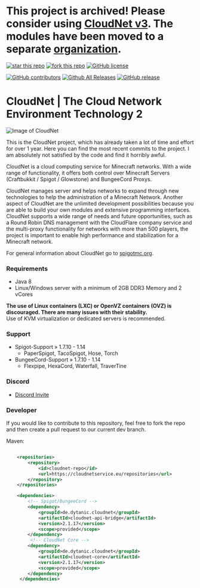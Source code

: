 # This project is archived! Please consider using [CloudNet v3](https://github.com/CloudNetService/CloudNet-v3). The modules have been moved to a separate [organization](https://github.com/CloudNet-v2).

[![star this repo](http://githubbadges.com/star.svg?user=CloudNetService&repo=CloudNet)](https://github.com/CloudNetService/CloudNet)
[![fork this repo](http://githubbadges.com/fork.svg?user=CloudNetService&repo=CloudNet)](https://github.com/CloudNetService/CloudNet/fork)
[![GitHub license](https://img.shields.io/github/license/CloudNetService/CloudNet.svg)](https://github.com/CloudNetService/CloudNet/blob/master/LICENSE)

[![GitHub contributors](https://img.shields.io/github/contributors/CloudNetService/CloudNet.svg)](https://github.com/CloudNetService/CloudNet/graphs/contributors)
[![Github All Releases](https://img.shields.io/github/downloads/CloudNetService/CloudNet/total.svg)](https://github.com/CloudNetService/CloudNet/releases)
[![GitHub release](https://img.shields.io/github/release/CloudNetService/CloudNet.svg)](https://github.com/CloudNetService/CloudNet/releases)


# CloudNet | The Cloud Network Environment Technology 2
![Image of CloudNet](https://cdn.discordapp.com/attachments/325383142464552972/354670548292206594/CloudNet.png)


This is the CloudNet project, which has already taken a lot of time and effort for over 1 year. 
Here you can find the most recent commits to the project. 
I am absolutely not satisfied by the code and find it horribly awful.

CloudNet is a cloud computing service for Minecraft networks. With a wide range of functionality, it offers both control over Minecraft Servers (Craftbukkit / Spigot / Glowstone) and BungeeCord Proxys.

CloudNet manages server and helps networks to expand through new technologies to help the administration of a Minecraft Network. Another aspect of CloudNet are the unlimited development possibilities because you are able to build your own modules and extensive programming interfaces.
CloudNet supports a wide range of needs and future opportunities, such as a Round Robin DNS management with the CloudFlare company service and the multi-proxy functionality for networks with more than 500 players, the project is important to enable high performance and stabilization for a Minecraft network.

For general information about CloudNet go to [spigotmc.org](https://www.spigotmc.org/resources/cloudnet-the-cloud-network-environment-technology.42059/). 

### Requirements

 * Java 8
 * Linux/Windows server with a minimum of 2GB DDR3 Memory and 2 vCores
 
 **The use of Linux containers (LXC) or OpenVZ containers (OVZ) is discouraged. There are many issues with their stability.**  
Use of KVM virtualization or dedicated servers is recommended.

 ### Support
 
  * Spigot-Support » 1.7.10 - 1.14
    * PaperSpigot, TacoSpigot, Hose, Torch
  * BungeeCord-Support » 1.7.10 - 1.14
    * Flexpipe, HexaCord, Waterfall, TraverTine
    
### Discord
 *  [Discord Invite](https://discord.gg/CPCWr7w)
 
### Developer
If you would like to contribute to this repository, feel free to fork the repo and then create a pull request to our current dev branch. 
  
Maven:
```xml

    <repositories>
        <repository>
            <id>cloudnet-repo</id>
            <url>https://cloudnetservice.eu/repositories</url>
        </repository>
    </repositories>

    <dependencies>
        <!-- Spigot/BungeeCord -->
        <dependency>
            <groupId>de.dytanic.cloudnet</groupId>
            <artifactId>cloudnet-api-bridge</artifactId>
            <version>2.1.17</version>
            <scope>provided</scope>
        </dependency>
         <!-- CloudNet Core -->
        <dependency>
            <groupId>de.dytanic.cloudnet</groupId>
            <artifactId>cloudnet-core</artifactId>
            <version>2.1.17</version>
            <scope>provided</scope>
        </dependency>
     </dependencies>

```
